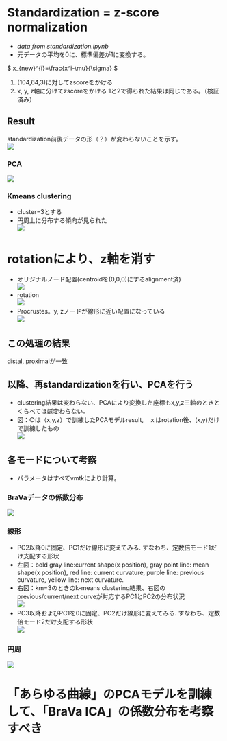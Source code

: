 # Standardization = z-score normalization
- *data from standardization.ipynb*
- 元データの平均を0に、標準偏差が1に変換する。

$
x_{new}^{i}=\frac{x^i-\mu}{\sigma}
$

1. (104,64,3)に対してzscoreをかける
2. x, y, z軸に分けてzscoreをかける
1と2で得られた結果は同じである。（検証済み）

## Result
standardization前後データの形（？）が変わらないことを示す。  
![](./output.png)

### PCA
![](./output2.png)
### Kmeans clustering
- cluster=3とする  
- 円周上に分布する傾向が見られた  
![](./kmeans_km3.png)

# rotationにより、z軸を消す
- オリジナルノード配置(centroidを(0,0,0)にするalignment済)    
![](./img/og_coord.png)
- rotation  
![](./img/rot_coord.png)
- Procrustes。y, zノードが線形に近い配置になっている  
![](./img/procrustes_coord.png)

## この処理の結果
distal, proximalが一致


## 以降、再standardizationを行い、PCAを行う
- clustering結果は変わらない、PCAにより変換した座標もx,y,z三軸のときとくらべてほぼ変わらない。  
- 図：○は（x,y,z）で訓練したPCAモデルresult,　ｘはrotation後、(x,y)だけで訓練したもの  
![](./img/tw_vs_tri.png)



## 各モードについて考察
- パラメータはすべてvmtkにより計算。
### BraVaデータの係数分布
![](./img/boxplot.png)

### 線形
- PC2以降0に固定、PC1だけ線形に変えてみる. すなわち、定数倍モード1だけ支配する形状
- 左図：bold gray line:current shape(x position), gray point line: mean shape(x position), red line: current curvature, purple line: previous curvature, yellow line: next curvature.
- 右図：km=3のときのk-means clustering結果、右図のprevious/current/next curveが対応するPC1とPC2の分布状況   
![](../synthetic_vessels/PC1/curvature/pillow_imagedraw.gif)
- PC3以降およびPC1を0に固定、PC2だけ線形に変えてみる. すなわち、定数倍モード2だけ支配する形状  
![](../synthetic_vessels/PC2/curvature/pillow_imagedraw.gif)
### 円周
![](../synthetic_vessels/circle/curvature/pillow_imagedraw.gif)

# 「あらゆる曲線」のPCAモデルを訓練して、「BraVa ICA」の係数分布を考察すべき